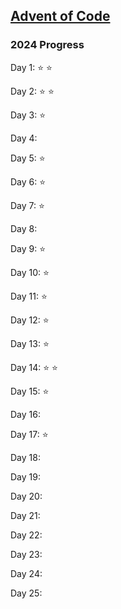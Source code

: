 ## [Advent of Code](https://adventofcode.com/)

### 2024 Progress
Day 1: :star: :star:

Day 2: :star: :star:

Day 3: :star:

Day 4:

Day 5: :star:

Day 6: :star:

Day 7: :star:

Day 8:

Day 9: :star:

Day 10: :star:

Day 11: :star:

Day 12: :star:

Day 13: :star:

Day 14: :star: :star:

Day 15: :star:

Day 16:

Day 17: :star:

Day 18:

Day 19:

Day 20:

Day 21:

Day 22:

Day 23:

Day 24:

Day 25: